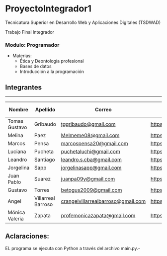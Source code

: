 # ProyectoIntegrador1
Tecnicatura Superior en Desarrollo Web y Aplicaciones Digitales (TSDWAD)

Trabajo Final Integrador

### Modulo: Programador
- Materias: 
    - Ética y Deontología profesional
    - Bases de datos
    - Introducción a la programación


## Integrantes 
---
| Nombre         | Apellido           | Correo                             | Github                           | Nomenclatura Ramas |
|----------------|--------------------|------------------------------------|----------------------------------|--------------------|
| Tomas Gustavo  | Gribaudo           | tggribaudo@gmail.com               | https://github.com/tomasgribaudo | TGG                |
| Melina         | Paez               | Melmeme08@gmail.com                | https://github.com/Melu08        | MAP                |
| Marcos         | Pensa              | marcospensa20@gmail.com            | https://github.com/marcospensa20 | MSP                |
| Luciana        | Pucheta            | puchetaluchi@gmail.com             | https://github.com/Luchipucheta  | LAP                |
| Leandro        | Santiago           | leandro.s.cba@gmail.com            | https://github.com/leandros1793  | LOS                |
| Jorgelina      | Sapp               | jorgelinasapp@gmail.com            | https://github.com/jorgelinasapp | JAS                |
| Juan Pablo     | Suarez             | juanpa09y@gmail.com                | https://github.com/JuanPSuarez   | JPS                |
| Gustavo        | Torres             | betogus2009@gmail.com              | https://github.com/betogus       | GOT                |
| Angel          | Villarreal Barroso | crangelvillarrealbarroso@gmail.com | https://github.com/Angelvill321  | AVB                |
| Mónica Valeria | Zapata             | profemonicazapata@gmail.com        | https://github.com/MonicaVZapata | MVZ                |

## Aclaraciones:
EL programa se ejecuta con Python a través del archivo main.py.-
